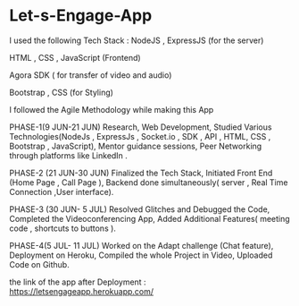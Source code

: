 # Let-s-Engage-App

I used the following Tech Stack :
NodeJS , ExpressJS (for the server)

HTML , CSS , JavaScript (Frontend)

Agora SDK ( for transfer of video and audio)

Bootstrap , CSS (for Styling)


I followed the Agile Methodology while making this App

PHASE-1(9 JUN-21 JUN)
Research,
Web Development,
Studied Various Technologies(NodeJs , ExpressJs , Socket.io , SDK , API , HTML, CSS , Bootstrap , JavaScript),
Mentor guidance sessions,
Peer Networking through platforms like LinkedIn .

PHASE-2 (21 JUN-30 JUN)
Finalized the Tech Stack,
Initiated Front End (Home Page , Call Page ),
Backend done simultaneously( server , Real Time Connection ,User interface).

PHASE-3 (30 JUN- 5 JUL)
Resolved Glitches and Debugged the Code,
Completed the Videoconferencing App,
Added Additional Features( meeting code , shortcuts to buttons ).

PHASE-4(5 JUL- 11 JUL)
Worked on the Adapt challenge (Chat feature),
Deployment on Heroku,
Compiled the whole Project in Video,
Uploaded Code on Github.

the link of the app after Deployment :
https://letsengageapp.herokuapp.com/






